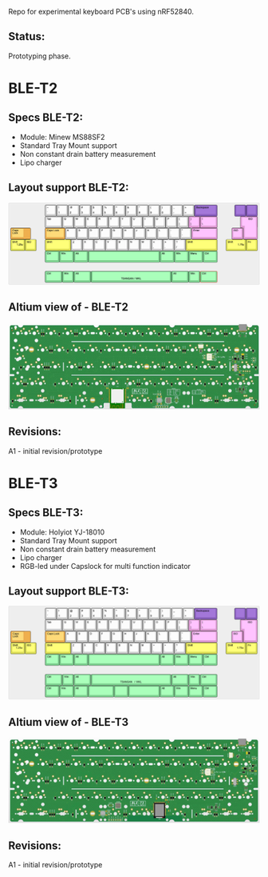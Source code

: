 
Repo for experimental keyboard PCB's using nRF52840.

## Status:
Prototyping phase.

# BLE-T2

## Specs BLE-T2:
- Module: Minew MS88SF2
- Standard Tray Mount support
- Non constant drain battery measurement
- Lipo charger

## Layout support BLE-T2:
![alt text](./readme-images/layout_support_T2_Rev_A1.jpg "Layout support")

## Altium view of - BLE-T2
![alt text](./readme-images/BLE-T2_Rev_A1.jpg "PCB View - Rev A")

## Revisions:
A1 - initial revision/prototype

# BLE-T3

## Specs BLE-T3:
- Module: Holyiot YJ-18010
- Standard Tray Mount support
- Non constant drain battery measurement
- Lipo charger
- RGB-led under Capslock for multi function indicator

## Layout support BLE-T3:
![alt text](./readme-images/layout_support_T3_Rev_A1.jpg "Layout support")

## Altium view of - BLE-T3
![alt text](./readme-images/BLE-T3_Rev_A1.jpg "PCB View - Rev A")

## Revisions:
A1 - initial revision/prototype
